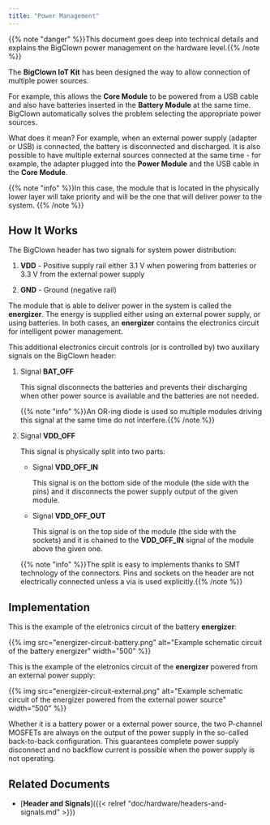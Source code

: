 ```yaml
---
title: "Power Management"
---
```


{{% note "danger" %}}This document goes deep into technical details and explains the BigClown power management on the hardware level.{{% /note %}}

The **BigClown IoT Kit** has been designed the way to allow connection of multiple power sources.

For example, this allows the **Core Module** to be powered from a USB cable and also have batteries inserted in the **Battery Module** at the same time. BigClown automatically solves the problem selecting the appropriate power sources.

What does it mean? For example, when an external power supply (adapter or USB) is connected, the battery is disconnected and discharged. It is also possible to have multiple external sources connected at the same time - for example, the adapter plugged into the **Power Module** and the USB cable in the **Core Module**.

{{% note "info" %}}In this case, the module that is located in the physically lower layer will take priority and will be the one that will deliver power to the system.
{{% /note %}}

## How It Works

The BigClown header has two signals for system power distribution:

1. **VDD** - Positive supply rail either 3.1 V when powering from batteries or 3.3 V from the external power supply

2. **GND** - Ground (negative rail)

The module that is able to deliver power in the system is called the **energizer**. The energy is supplied either using an external power supply, or using batteries. In both cases, an **energizer** contains the electronics circuit for intelligent power management.

This additional electronics circuit controls (or is controlled by) two auxiliary signals on the BigClown header:

1. Signal **BAT_OFF**

    This signal disconnects the batteries and prevents their discharging when other power source is available and the batteries are not needed.

    {{% note "info" %}}An OR-ing diode is used so multiple modules driving this signal at the same time do not interfere.{{% /note %}}

2. Signal **VDD_OFF**

    This signal is physically split into two parts:

    * Signal **VDD_OFF_IN**

        This signal is on the bottom side of the module (the side with the pins) and it disconnects the power supply output of the given module.

    * Signal **VDD_OFF_OUT**

        This signal is on the top side of the module (the side with the sockets) and it is chained to the **VDD_OFF_IN** signal of the module above the given one.

    {{% note "info" %}}The split is easy to implements thanks to SMT technology of the connectors. Pins and sockets on the header are not electrically connected unless a via is used explicitly.{{% /note %}}

## Implementation

This is the example of the eletronics circuit of the battery **energizer**:

{{% img src="energizer-circuit-battery.png" alt="Example schematic circuit of the battery energizer" width="500" %}}

This is the example of the eletronics circuit of the **energizer** powered from an external power supply:

{{% img src="energizer-circuit-external.png" alt="Example schematic circuit of the energizer powered from the external power source" width="500" %}}

Whether it is a battery power or a external power source, the two P-channel MOSFETs are always on the output of the power supply in the so-called back-to-back configuration. This guarantees complete power supply disconnect and no backflow current is possible when the power supply is not operating.

## Related Documents

* [**Header and Signals**]({{< relref "doc/hardware/headers-and-signals.md" >}})

